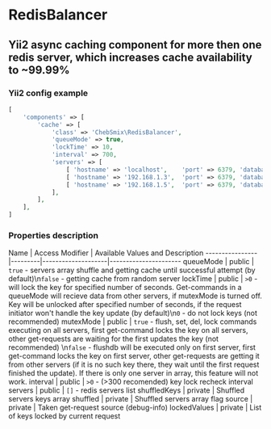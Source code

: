 # RedisBalancer
## Yii2 async caching component for more then one redis server, which increases cache availability to ~99.99%

### Yii2 config example
```php
[
    'components' => [
        'cache' => [
            'class' => 'СhebSmix\RedisBalancer',
            'queueMode' => true,
            'lockTime' => 10,
            'interval' => 700,
            'servers' => [
                [ 'hostname' => 'localhost',    'port' => 6379, 'database' => 0 ],
                [ 'hostname' => '192.168.1.3',  'port' => 6379, 'database' => 0 ],
                [ 'hostname' => '192.168.1.5',  'port' => 6379, 'database' => 0 ],
            ],
        ],
    ],
]
```

### Properties description
Name | Access Modifier | Available Values and Description
----------------|---------|--------------------|----------------------
queueMode | public | `true` - servers array shuffle and getting cache until successful attempt (by default)\n`false` - getting cache from random server
lockTime | public | `>0` - will lock the key for specified number of seconds. Get-commands in a queueMode will recieve data from other servers, if mutexMode is turned off. Key will be unlocked after specified number of seconds, if the request initiator won't handle the key update (by default)\n`0` - do not lock keys (not recommended)
mutexMode | public | `true` - flush, set, del, lock commands executing on all servers, first get-command locks the key on all servers, other get-requests are waiting for the first updates the key (not recommended) \n`false` - flushdb will be executed only on first server, first get-command locks the key on first server, other get-requests are getting it from other servers (if it is no such key there, they wait until the first request finished the update). If there is only one server in array, this feature will not work.
interval | public | `>0` - (>300 recomended) key lock recheck interval
servers | public | `[]` - redis servers list
shuffledKeys | private | Shuffled servers keys array
shuffled | private | Shuffled servers array flag
source | private | Taken get-request source (debug-info)
lockedValues | private | List of keys locked by current request
